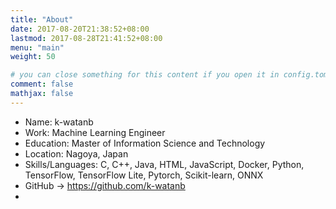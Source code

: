 ```yaml
---
title: "About"
date: 2017-08-20T21:38:52+08:00
lastmod: 2017-08-28T21:41:52+08:00
menu: "main"
weight: 50

# you can close something for this content if you open it in config.toml.
comment: false
mathjax: false
---
```


- Name: k-watanb
- Work: Machine Learning Engineer
- Education: Master of Information Science and Technology
- Location: Nagoya, Japan
- Skills/Languages: C, C++, Java, HTML, JavaScript, Docker, Python, TensorFlow, TensorFlow Lite, Pytorch, Scikit-learn, ONNX
- GitHub -> https://github.com/k-watanb
- 